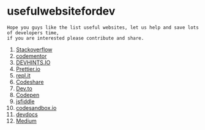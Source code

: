 # usefulwebsitefordev
```
Hope you guys like the list useful websites, let us help and save lots of developers time, 
if you are interested please contribute and share.
```
1. [Stackoverflow](https://stackoverflow.com/)
1. [codementor](https://www.codementor.io/)
1. [DEVHINTS.IO](https://devhints.io/)
1. [Prettier.io](https://prettier.io/)
1. [repl.it](https://repl.it/)
1. [Codeshare](https://codeshare.io/)
1. [Dev.to](https://dev.to/)
1. [Codepen](https://codepen.io/)
1. [jsfiddle](https://jsfiddle.net/)
1. [codesandbox.io](https://codesandbox.io/)
1. [devdocs](https://devdocs.io/)
1. [Medium](https://medium.com/)
